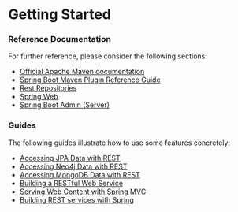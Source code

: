 # Getting Started

### Reference Documentation
For further reference, please consider the following sections:

* [Official Apache Maven documentation](https://maven.apache.org/guides/index.html)
* [Spring Boot Maven Plugin Reference Guide](https://docs.spring.io/spring-boot/docs/2.2.2.RELEASE/maven-plugin/)
* [Rest Repositories](https://docs.spring.io/spring-boot/docs/2.2.2.RELEASE/reference/htmlsingle/#howto-use-exposing-spring-data-repositories-rest-endpoint)
* [Spring Web](https://docs.spring.io/spring-boot/docs/2.2.2.RELEASE/reference/htmlsingle/#boot-features-developing-web-applications)
* [Spring Boot Admin (Server)](https://codecentric.github.io/spring-boot-admin/current/#getting-started)

### Guides
The following guides illustrate how to use some features concretely:

* [Accessing JPA Data with REST](https://spring.io/guides/gs/accessing-data-rest/)
* [Accessing Neo4j Data with REST](https://spring.io/guides/gs/accessing-neo4j-data-rest/)
* [Accessing MongoDB Data with REST](https://spring.io/guides/gs/accessing-mongodb-data-rest/)
* [Building a RESTful Web Service](https://spring.io/guides/gs/rest-service/)
* [Serving Web Content with Spring MVC](https://spring.io/guides/gs/serving-web-content/)
* [Building REST services with Spring](https://spring.io/guides/tutorials/bookmarks/)

